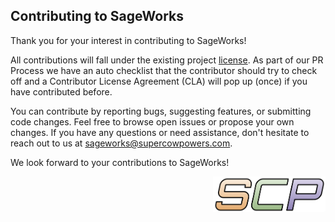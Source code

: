 ## Contributing to SageWorks

Thank you for your interest in contributing to SageWorks! 

All contributions will fall under the existing project [license](https://github.com/SuperCowPowers/sageworks/blob/main/LICENSE). As part of our PR Process we have an auto checklist that the contributor should try to check off and a Contributor License Agreement (CLA) will pop up (once) if you have contributed before.

You can contribute by reporting bugs, suggesting features, or submitting code changes. Feel free to browse open issues or propose your own changes.
If you have any questions or need assistance, don't hesitate to reach out to us at sageworks@supercowpowers.com.

We look forward to your contributions to SageWorks!

<img align="right" src="docs/images/scp.png" width="180">

